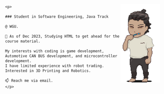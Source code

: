 <header>

<style>
body {
  font-family: Garamond, serif;
}
</style>
</header>


  <body>
    
  <img align="right" src="Me.png" alt="Me." width="128" height="256">



    <p>
    
    ### Student in Software Engineering, Java Track
    
    @ WGU.
    
    🌱 As of Dec 2023, Studying HTML to get ahead for the course material.
    
    My interests with coding is game development, Automotive CAN BUS development, and microcontroller development.
    I have limited experience with robot trading. Interested in 3D Printing and Robotics. 
    
    📫 Reach me via email.
    </p>

  </body>
  
<!--
**Greiye/Greiye** is a repository because its `README.md` (this file) appears on your GitHub profile.
Here are some ideas to get you started:


- 🔭 I’m currently working on ...
- 🌱 I’m currently learning ...
- 👯 I’m looking to collaborate on ...
- 🤔 I’m looking for help with ...
- 💬 Ask me about ...
- 📫 How to reach me: ...

-->

